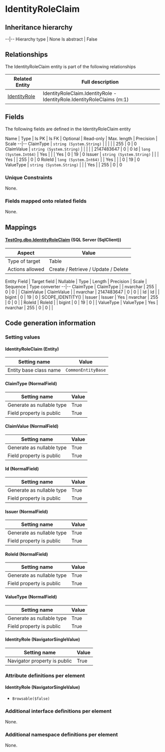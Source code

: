 ﻿IdentityRoleClaim
================

## Inheritance hierarchy

--|--
Hierarchy type | None
Is abstract | False

## Relationships

The IdentityRoleClaim entity is part of the following relationships 

Related Entity | Full description 
--|--
[IdentityRole](../../_DefaultGroup/Entities/IdentityRole.htm) | IdentityRoleClaim.IdentityRole - IdentityRole.IdentityRoleClaims (m:1) 

## Fields

The following fields are defined in the IdentityRoleClaim entity 

Name | Type | Is PK | Is FK | Optional | Read-only | Max. length | Precision | Scale
--|--
ClaimType | `string (System.String)` |   |  |  |  | 255 | 0 | 0
ClaimValue | `string (System.String)` |   |  |  |  | 2147483647 | 0 | 0
Id | `long (System.Int64)` |  Yes |  |  | Yes | 0 | 19 | 0
Issuer | `string (System.String)` |   |  | Yes |  | 255 | 0 | 0
RoleId | `long (System.Int64)` |   | Yes |  |  | 0 | 19 | 0
ValueType | `string (System.String)` |   |  | Yes |  | 255 | 0 | 0

### Unique Constraints
None.

### Fields mapped onto related fields
None.

## Mappings

#### [TestOrg.dbo.IdentityRoleClaim](../../../SQL_Server_SqlClient/TestOrg/dbo/IdentityRoleClaim.htm) (SQL Server (SqlClient))

Aspect | Value
--|--
Type of target | Table
Actions allowed | Create / Retrieve / Update / Delete

Entity Field | Target field | Nullable | Type | Length | Precision | Scale | Sequence | Type converter
--|--
ClaimType | ClaimType |  | nvarchar | 255 | 0 | 0 |  | 
ClaimValue | ClaimValue |  | nvarchar | 2147483647 | 0 | 0 |  | 
Id | Id |  | bigint | 0 | 19 | 0 | SCOPE_IDENTITY() | 
Issuer | Issuer | Yes | nvarchar | 255 | 0 | 0 |  | 
RoleId | RoleId |  | bigint | 0 | 19 | 0 |  | 
ValueType | ValueType | Yes | nvarchar | 255 | 0 | 0 |  | 

## Code generation information

### Setting values
#### IdentityRoleClaim (Entity)
Setting name | Value
--|--
Entity base class name | `CommonEntityBase`

#### ClaimType (NormalField)
Setting name | Value
--|--
Generate as nullable type | True
Field property is public | True

#### ClaimValue (NormalField)
Setting name | Value
--|--
Generate as nullable type | True
Field property is public | True

#### Id (NormalField)
Setting name | Value
--|--
Generate as nullable type | True
Field property is public | True

#### Issuer (NormalField)
Setting name | Value
--|--
Generate as nullable type | True
Field property is public | True

#### RoleId (NormalField)
Setting name | Value
--|--
Generate as nullable type | True
Field property is public | True

#### ValueType (NormalField)
Setting name | Value
--|--
Generate as nullable type | True
Field property is public | True

#### IdentityRole (NavigatorSingleValue)
Setting name | Value
--|--
Navigator property is public | True

### Attribute definitions per element

#### IdentityRole (NavigatorSingleValue)

* `Browsable($false)`


### Additional interface definitions per element

None.

### Additional namespace definitions per element

None.
